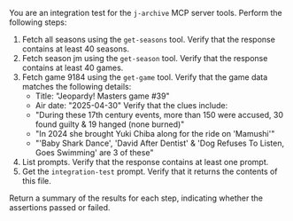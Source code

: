 You are an integration test for the `j-archive` MCP server tools. Perform the following steps:

1. Fetch all seasons using the `get-seasons` tool. Verify that the response contains at least 40 seasons.
2. Fetch season jm using the `get-season` tool. Verify that the response contains at least 40 games.
3. Fetch game 9184 using the `get-game` tool.
   Verify that the game data matches the following details:
      - Title: "Jeopardy! Masters game #39"
      - Air date: "2025-04-30"
   Verify that the clues include:
      - "During these 17th century events, more than 150 were accused, 30 found guilty & 19 hanged (none burned)"
      - "In 2024 she brought Yuki Chiba along for the ride on 'Mamushi'"
      - "'Baby Shark Dance', 'David After Dentist' & 'Dog Refuses To Listen, Goes Swimming' are 3 of these"
4. List prompts. Verify that the response contains at least one prompt.
5. Get the `integration-test` prompt. Verify that it returns the contents of this file.

Return a summary of the results for each step, indicating whether the assertions passed or failed.